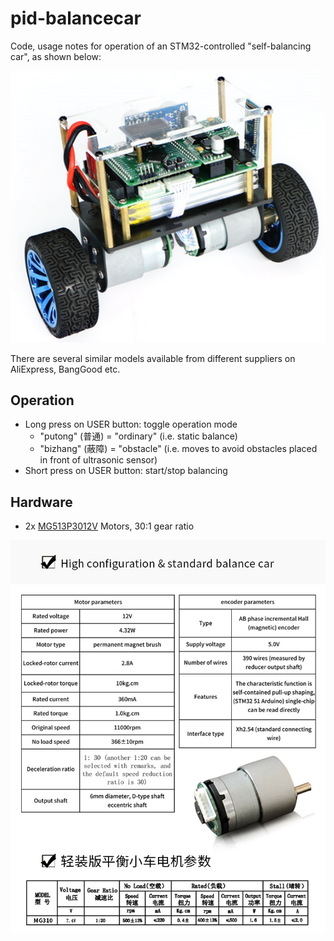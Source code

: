 # pid-balancecar
Code, usage notes for operation of an STM32-controlled "self-balancing car", as shown below:

<img src="images/balancecar.jpg"/>

There are several similar models available from different suppliers on AliExpress, BangGood etc.

## Operation
- Long press on USER button: toggle operation mode
  - "putong" (普通) = "ordinary" (i.e. static balance)
  - "bizhang" (蔽障) = "obstacle" (i.e. moves to avoid obstacles placed in front of ultrasonic sensor)
 - Short press on USER button: start/stop balancing
 
## Hardware
- 2x [MG513P3012V](https://www.aliexpress.com/item/4000996252848.html) Motors, 30:1 gear ratio
<img src="images/motor_spec.jpg"/>
